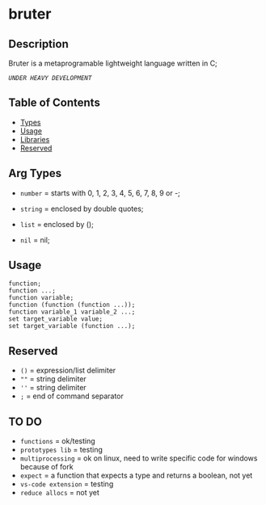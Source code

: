 
# bruter

## Description


Bruter is a metaprogramable lightweight language written in C;

*`UNDER HEAVY DEVELOPMENT`*

## Table of Contents

- [Types](#types)
- [Usage](#usage)
- [Libraries](#libraries)
- [Reserved](#reserved)

## Arg Types

- `number` = starts with 0, 1, 2, 3, 4, 5, 6, 7, 8, 9 or -;

- `string` = enclosed by double quotes;

- `list` = enclosed by ();

- `nil` = nil;

## Usage

    function;
    function ...;
    function variable;
    function (function (function ...));
    function variable_1 variable_2 ...;
    set target_variable value; 
    set target_variable (function ...);
    
## Reserved

- `()` = expression/list delimiter
- `""` = string delimiter
- `''` = string delimiter
- `;` = end of command separator

## TO DO

- `functions` = ok/testing
- `prototypes lib` = testing
- `multiprocessing` = ok on linux, need to write specific code for windows because of fork
- `expect` = a function that expects a type and returns a boolean, not yet
- `vs-code extension` = testing
- `reduce allocs` = not yet
